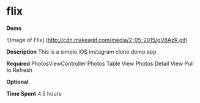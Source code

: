 # flix

**Demo**

![Image of Flix]
(http://cdn.makeagif.com/media/2-05-2015/gV8AzR.gif)

**Description**
This is a simple iOS instagram clone demo app

**Required**
PhotosViewController
Photos Table View
Photos Detail View
Pull to Refresh

**Optional**

**Time Spent**
4.5 hours
